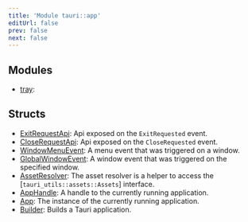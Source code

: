 ```yaml
---
title: 'Module tauri::app'
editUrl: false
prev: false
next: false
---
```




## Modules


- [tray](/2/reference/rust/tauri/app/tray): 
## Structs


- [ExitRequestApi](/2/reference/rust/tauri/ExitRequestApi): Api exposed on the `ExitRequested` event.
- [CloseRequestApi](/2/reference/rust/tauri/CloseRequestApi): Api exposed on the `CloseRequested` event.
- [WindowMenuEvent](/2/reference/rust/tauri/WindowMenuEvent): A menu event that was triggered on a window.
- [GlobalWindowEvent](/2/reference/rust/tauri/GlobalWindowEvent): A window event that was triggered on the specified window.
- [AssetResolver](/2/reference/rust/tauri/AssetResolver): The asset resolver is a helper to access the [`tauri_utils::assets::Assets`] interface.
- [AppHandle](/2/reference/rust/tauri/AppHandle): A handle to the currently running application.
- [App](/2/reference/rust/tauri/App): The instance of the currently running application.
- [Builder](/2/reference/rust/tauri/Builder): Builds a Tauri application.